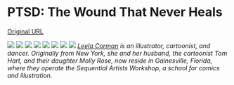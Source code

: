 # PTSD: The Wound That Never Heals

[Original URL](http://nautil.us/issue/23/dominoes/ptsd-the-wound-that-never-heals)

![](http://static.nautil.us/5868_c41dd99a69df04044aa4e33ece9c9249.jpg) ![](http://static.nautil.us/5869_4c26774d852f62440fc746ea4cdd57f6.jpg) ![](http://static.nautil.us/5870_1f74a54f39b3123ad272ca0a06e7463f.jpg) ![](http://static.nautil.us/5871_07bba581a2dd8d098a3be0f683560643.jpg) ![](http://static.nautil.us/5872_94f192dee566b018e0acf31e1f99a2d9.jpg) ![](http://static.nautil.us/5873_7ee6f2b3b68a212d3b7a4f6557eb8cc7.jpg) ![](http://static.nautil.us/5874_85d6e9c8255c0364fb67b5ac8a25eea3.jpg) ![](http://static.nautil.us/5887_7cfd5df443b4eb0d69886a583b33de4c.jpg) _[Leela Corman](http://www.leelacorman.com/) is an illustrator, cartoonist, and dancer. Originally from New York, she and her husband, the cartoonist Tom Hart, and their daughter Molly Rose, now reside in Gainesville, Florida, where they operate the Sequential Artists Workshop, a school for comics and illustration._

[]()
